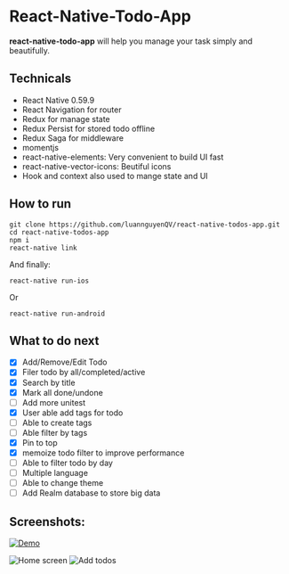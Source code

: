 # React-Native-Todo-App


**react-native-todo-app** will help you manage your task simply and beautifully.

## Technicals
- React Native 0.59.9 
- React Navigation for router
- Redux for manage state
- Redux Persist for stored todo offline
- Redux Saga for middleware
- momentjs
- react-native-elements: Very convenient to build UI fast
- react-native-vector-icons: Beutiful icons
- Hook and context also used to mange state and UI


## How to run
```
git clone https://github.com/luannguyenQV/react-native-todos-app.git
cd react-native-todos-app
npm i 
react-native link
```
And finally:
```
react-native run-ios
```
Or
```
react-native run-android
```

## What to do next
- [x] Add/Remove/Edit Todo
- [x] Filer todo by all/completed/active
- [x] Search by title
- [x] Mark all done/undone
- [ ] Add more unitest
- [x] User able add tags for todo
- [ ] Able to create tags
- [ ] Able filter by tags
- [x] Pin to top
- [x] memoize todo filter to improve performance
- [ ] Able to filter todo by day
- [ ] Multiple language
- [ ] Able to change theme
- [ ] Add Realm database to store big data

## Screenshots:

[![Demo](https://img.youtube.com/vi/5A1Ina1-bvI/0.jpg)](https://www.youtube.com/watch?v=5A1Ina1-bvI)



![Home screen](https://github.com/luannguyenQV/react-native-todos-app/blob/master/screenshot/home.jpg)
![Add todos](https://github.com/luannguyenQV/react-native-todos-app/blob/master/screenshot/add_todo.jpg)


